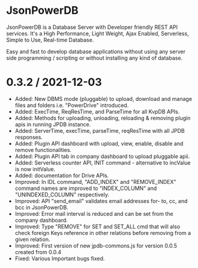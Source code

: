 # JsonPowerDB

JsonPowerDB is a Database Server with Developer friendly REST API services. It's a High Performance, Light Weight, Ajax Enabled, Serverless, Simple to Use, Real-time Database.

Easy and fast to develop database applications without using any server side programming / scripting or without installing any kind of database.

0.3.2 / 2021-12-03
==================

* Added: New DBMS mode (pluggable) to upload, download and manage files and folders i.e. "PowerDrive" introduced.
* Added: ExecTime, ReqResTime, and ParseTime for all KvpDB APIs.
* Added: Methods for uploading, unloading, reloading & removing plugin apis in running JPDB instance.
* Added: ServerTime, execTime, parseTime, reqResTime with all JPDB responses.
* Added: Plugin API dashboard with upload, view, enable, disable and remove functionalities.
* Added: Plugin API tab in company dashboard to upload pluggable apii.
* Added: Serverless counter API, INIT command - alternative to incValue is now initValue.
* Added: documentation for Drive APIs.
* Improved: In IDL command, "ADD_INDEX" and "REMOVE_INDEX" command names are improved to "INDEX_COLUMN" and "UNINDEXED_COLUMN" respectively.
* Improved: API "send_email" validates email addresses for- to, cc, and bcc in JsonPowerDB.
* Improved: Error mail interval is reduced and can be set from the company dashboard.
* Improved: Type "REMOVE" for SET and SET_ALL cmd that will also check foreign Keys reference in other relations before removing from a given relation.
* Improved: First version of new jpdb-commons.js for version 0.0.5 created from 0.0.4
* Fixed: Various Important bugs fixed.


            

